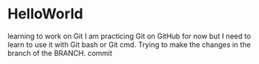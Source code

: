 # HelloWorld
learning to work on Git
I am practicing Git on GitHub for now but I need to learn to use it with Git bash or Git cmd.
Trying to make the changes in the branch of the BRANCH.
commit
